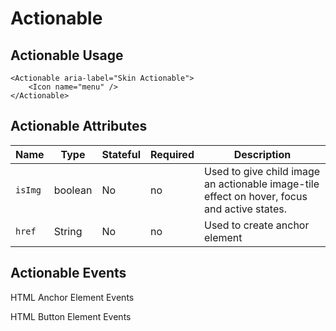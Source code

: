 # Actionable

## Actionable Usage

```react
<Actionable aria-label="Skin Actionable">
    <Icon name="menu" />
</Actionable>
```

## Actionable Attributes

Name | Type | Stateful | Required | Description
--- | --- | --- | --- | ---
`isImg` | boolean | No | no | Used to give child image an actionable image-tile effect on hover, focus and active states.
`href` | String | No | no | Used to create anchor element

## Actionable Events

HTML Anchor Element Events

HTML Button Element Events

